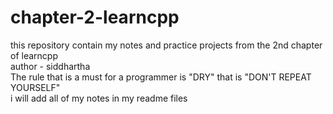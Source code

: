# chapter-2-learncpp
this repository contain my notes and practice projects from the 2nd chapter of learncpp
<br>
author - siddhartha
<br>
The rule that is a must for a programmer is "DRY" that is "DON'T REPEAT YOURSELF"
<br>
i will add all of my notes in my readme files

